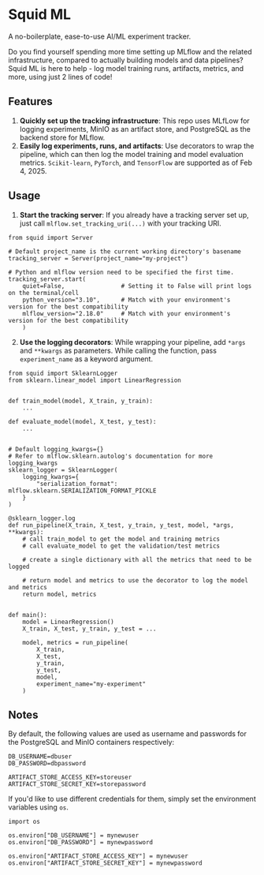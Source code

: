 # Squid ML
A no-boilerplate, ease-to-use AI/ML experiment tracker. 

Do you find yourself spending more time setting up MLflow and the related infrastructure, compared to actually building models and data pipelines? Squid ML is here to help - log model training runs, artifacts, metrics, and more, using just 2 lines of code!

## Features  
1. **Quickly set up the tracking infrastructure**: This repo uses MLfLow for logging experiments, MinIO as an artifact store, and PostgreSQL as the backend store for MLflow.  
2. **Easily log experiments, runs, and artifacts**: Use decorators to wrap the pipeline, which can then log the model training and model evaluation metrics. `Scikit-learn`, `PyTorch`, and `TensorFlow` are supported as of Feb 4, 2025. 


## Usage
1. **Start the tracking server**: If you already have a tracking server set up, just call `mlflow.set_tracking_uri(...)` with your tracking URI.  
```
from squid import Server

# Default project_name is the current working directory's basename
tracking_server = Server(project_name="my-project")     

# Python and mlflow version need to be specified the first time.
tracking_server.start(
    quiet=False,                # Setting it to False will print logs on the terminal/cell
    python_version="3.10",      # Match with your environment's version for the best compatibility
    mlflow_version="2.18.0"     # Match with your environment's version for the best compatibility
    )      
```  

2. **Use the logging decorators**: While wrapping your pipeline, add `*args` and `**kwargs` as parameters. While calling the function, pass `experiment_name` as a keyword argument. 
```
from squid import SklearnLogger
from sklearn.linear_model import LinearRegression


def train_model(model, X_train, y_train):
    ...

def evaluate_model(model, X_test, y_test):
    ...


# Default logging_kwargs={}
# Refer to mlflow.sklearn.autolog's documentation for more logging_kwargs
sklearn_logger = SklearnLogger(
    logging_kwargs={
        "serialization_format": mlflow.sklearn.SERIALIZATION_FORMAT_PICKLE
    }
)

@sklearn_logger.log
def run_pipeline(X_train, X_test, y_train, y_test, model, *args, **kwargs):
    # call train_model to get the model and training metrics
    # call evaluate_model to get the validation/test metrics

    # create a single dictionary with all the metrics that need to be logged

    # return model and metrics to use the decorator to log the model and metrics
    return model, metrics


def main():
    model = LinearRegression()
    X_train, X_test, y_train, y_test = ...

    model, metrics = run_pipeline(
        X_train, 
        X_test, 
        y_train, 
        y_test, 
        model, 
        experiment_name="my-experiment"
    )
```    


## Notes  
By default, the following values are used as username and passwords for the PostgreSQL and MinIO containers respectively: 
```
DB_USERNAME=dbuser
DB_PASSWORD=dbpassword

ARTIFACT_STORE_ACCESS_KEY=storeuser
ARTIFACT_STORE_SECRET_KEY=storepassword
```  

If you'd like to use different credentials for them, simply set the environment variables using `os`. 
```
import os 

os.environ["DB_USERNAME"] = mynewuser
os.environ["DB_PASSWORD"] = mynewpassword

os.environ["ARTIFACT_STORE_ACCESS_KEY"] = mynewuser
os.environ["ARTIFACT_STORE_SECRET_KEY"] = mynewpassword
```